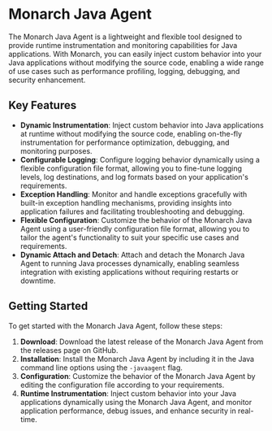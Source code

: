 # Monarch Java Agent

The Monarch Java Agent is a lightweight and flexible tool designed to provide runtime instrumentation and monitoring capabilities for Java applications. With Monarch, you can easily inject custom behavior into your Java applications without modifying the source code, enabling a wide range of use cases such as performance profiling, logging, debugging, and security enhancement.

## Key Features

- **Dynamic Instrumentation**: Inject custom behavior into Java applications at runtime without modifying the source code, enabling on-the-fly instrumentation for performance optimization, debugging, and monitoring purposes.
- **Configurable Logging**: Configure logging behavior dynamically using a flexible configuration file format, allowing you to fine-tune logging levels, log destinations, and log formats based on your application's requirements.
- **Exception Handling**: Monitor and handle exceptions gracefully with built-in exception handling mechanisms, providing insights into application failures and facilitating troubleshooting and debugging.
- **Flexible Configuration**: Customize the behavior of the Monarch Java Agent using a user-friendly configuration file format, allowing you to tailor the agent's functionality to suit your specific use cases and requirements.
- **Dynamic Attach and Detach**: Attach and detach the Monarch Java Agent to running Java processes dynamically, enabling seamless integration with existing applications without requiring restarts or downtime.

## Getting Started

To get started with the Monarch Java Agent, follow these steps:

1. **Download**: Download the latest release of the Monarch Java Agent from the releases page on GitHub.
2. **Installation**: Install the Monarch Java Agent by including it in the Java command line options using the `-javaagent` flag.
3. **Configuration**: Customize the behavior of the Monarch Java Agent by editing the configuration file according to your requirements.
4. **Runtime Instrumentation**: Inject custom behavior into your Java applications dynamically using the Monarch Java Agent, and monitor application performance, debug issues, and enhance security in real-time.